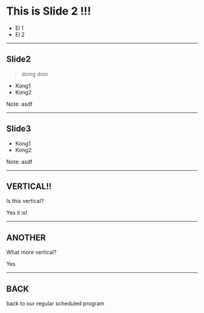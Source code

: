 # This is Slide 2 !!!

* El 1
* El 2

---

## Slide2

> doing doin

* Kong1
* Kong2

Note: asdf

---

## Slide3

* Kong1
* Kong2

Note: asdf

----

## VERTICAL!!

Is this vertical?

Yes it is!

----

## ANOTHER

What more vertical?

Yes

---

## BACK

back to our regular scheduled program
